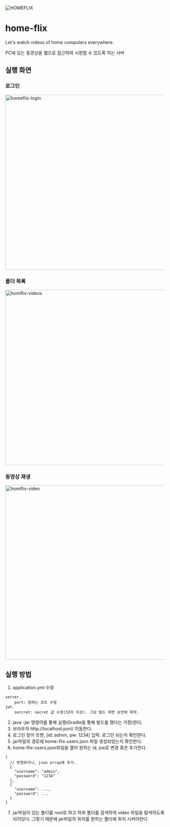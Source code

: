 ![HOMEFLIX](https://user-images.githubusercontent.com/51566869/210201171-55c8770c-4348-49de-9c7c-b14ece64f9f9.png)

# home-flix

Let's watch videos of home computers everywhere.

PC에 있는 동영상을 웹으로 접근하여 시청할 수 있도록 하는 서버

## 실행 화면

### 로그인
<img width="553" alt="homeflix-login" src="https://user-images.githubusercontent.com/51566869/210688263-5827d558-8f3b-4185-a8cc-c37969327adc.png">

### 폴더 목록
<img width="554" alt="homflix-videos" src="https://user-images.githubusercontent.com/51566869/210688444-c6c9476d-860e-4a65-be48-9cee9bd885a3.png">

### 동영상 재생
<img width="551" alt="homflix-video" src="https://user-images.githubusercontent.com/51566869/210688498-35acfb77-de67-4225-9fba-fc8ff2d3cd14.png">



## 실행 방법

1. application.yml 수정

```
server.
    port: 원하는 포트 수정
jwt.
    sercret: secret 값 수정(32자 이상). 그냥 빌드 하면 보안에 취약.  
```  

2. java -jar 명령어를 통해 실행(Gradle을 통해 빌드를 했다는 가정)한다.
3. 브라우저 http://localhost:port/ 이동한다.
4. 로그인 창이 뜨면, [id: admin, pw: 1234] 입력. 로그인 되는지 확인한다.
5. jar파일의 경로에 home-flix-users.json 파일 생성되었는지 확인한다.
6. home-flix-users.json파일을 열어 원하는 id, pw로 변경 혹은 추가한다.

```
[
  // 변경하거나, json array에 추가.
  {
    "username": "admin", 
    "password": "1234"
  },
  {
    "username": ..., 
    "password": ...
  }
]
```

7. jar파일이 있는 폴더를 root로 하고 하위 폴더를 검색하여 video 파일을 탐색하도록 되어있다. 그렇기 때문에 jar파일의 위치를 원하는 폴더에 위치 시켜야한다.
